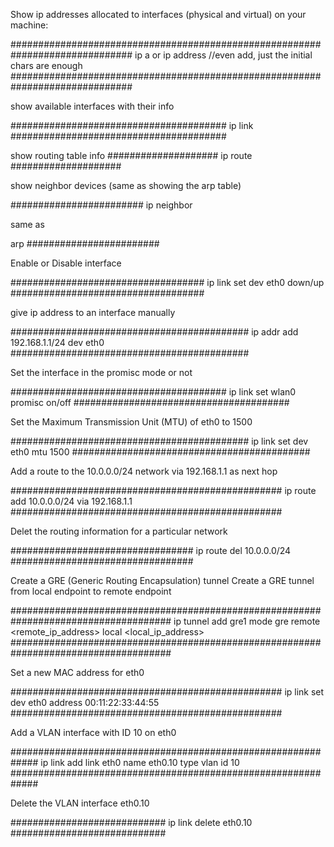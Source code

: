 
Show ip addresses allocated to interfaces (physical and virtual) on your machine:

##############################################################################
ip a
or ip address              //even add, just the initial chars are enough
##############################################################################

show available interfaces with their info

#######################################
ip link
#######################################


show routing table info
####################
ip route
####################


show neighbor devices (same as showing the arp table)

########################
ip neighbor

same as 

arp
########################




Enable or Disable interface

###################################
ip link set dev eth0 down/up
###################################


give ip address to an interface manually

###########################################
ip addr add 192.168.1.1/24 dev eth0
###########################################



Set the interface in the promisc mode or not

#######################################
ip link set wlan0 promisc on/off
#######################################



Set the Maximum Transmission Unit (MTU) of eth0 to 1500

###########################################
ip link set dev eth0 mtu 1500
###########################################



Add a route to the 10.0.0.0/24 network via 192.168.1.1 as next hop

#################################################
ip route add 10.0.0.0/24 via 192.168.1.1
#################################################



Delet the routing information for a particular network

#################################
ip route del 10.0.0.0/24
#################################




Create a GRE (Generic Routing Encapsulation) tunnel
Create a GRE tunnel from local endpoint to remote endpoint

#####################################################################################
ip tunnel add gre1 mode gre remote <remote_ip_address> local <local_ip_address>
#####################################################################################



Set a new MAC address for eth0

#################################################
ip link set dev eth0 address 00:11:22:33:44:55
#################################################



 Add a VLAN interface with ID 10 on eth0

#############################################################
ip link add link eth0 name eth0.10 type vlan id 10
#############################################################


Delete the VLAN interface eth0.10

############################
ip link delete eth0.10
############################











